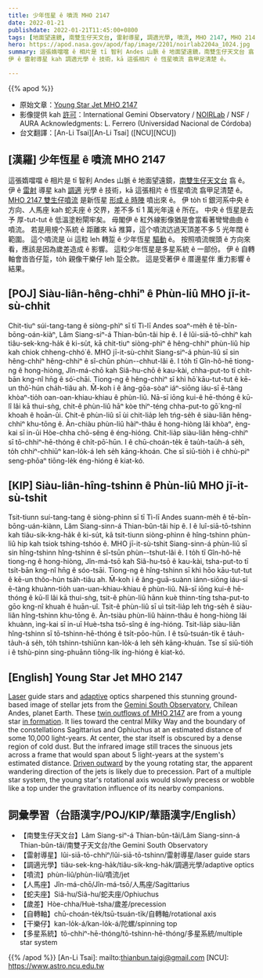 ```yaml
---
title: 少年恆星 ê 噴流 MHO 2147
date: 2022-01-21
publishdate: 2022-01-21T11:45:00+0800
tags: [地面望遠鏡, 南雙生仔天文台, 雷射導星, 調適光學, 噴流, MHO 2147, MHO 2147 雙生仔噴流, 人馬座, 蛇夫座, 銀河系, 歲差, 多星系統, 星伴, 自轉軸, 干樂仔, 紅外線]
hero: https://apod.nasa.gov/apod/fap/image/2201/noirlab2204a_1024.jpg
summary: 這張媠噹噹 ê 相片是 tī 智利 Andes 山脈 ê 地面望遠鏡，南雙生仔天文台 翕 ê。
伊 ê 雷射導星 kah 調適光學 ê 技術，kā 這張相片 ê 恆星噴流 翕甲足清楚 ê。

---
```


{{% apod %}}

- 原始文章：[Young Star Jet MHO 2147](https://apod.nasa.gov/apod/ap220121.html)
- 影像提供 kah [許可][License]：International Gemini Observatory / [NOIRLab](https://noirlab.edu/public/) / NSF / AURA
Acknowledgments: L. Ferrero (Universidad Nacional de Córdoba)
- 台文翻譯：[An-Li Tsai][An-Li Tsai] ([NCU][NCU])

## [漢羅] 少年恆星 ê 噴流 MHO 2147
這張媠噹噹 ê 相片是 tī 智利 Andes 山脈 ê 地面望遠鏡，[南雙生仔天文台][Gemini South Observatory] 翕 ê。
伊 ê [雷射][Laser] 導星 kah [調適][adaptive] 光學 ê 技術，kā 這張相片 ê 恆星噴流 翕甲足清楚 ê。
[MHO 2147 雙生仔噴流][twin outflows of MHO 2147] 是新恆星 [形成 ê 時陣][in formation] 噴出來 ê。
伊 to̍h tī 銀河系中央 ê 方向、人馬座 kah 蛇夫座 ê 交界，差不多 tī 1 萬光年遠 ê 所在。
中央 ê 恆星是去予 厚-tut-tut ê 低溫塗粉閘牢矣。
毋閣伊 ê 紅外線影像猶是會當看著彎彎曲曲 ê 噴流。
若是用規个系統 ê 距離來 kā 推算，這个噴流迒過天頂差不多 5 光年闊 ê 範圍。
這个噴流是 ùi 這粒 leh 轉踅 ê 少年恆星 [驅動][Driven outward] ê。
按照噴流幌頭 ê 方向來看，應該是因為歲差造成 ê 影響。
這粒少年恆星是多星系統 ê 一部份。
伊 ê 自轉軸會沓沓仔踅，to̍h 親像干樂仔 leh 踅仝款。
這是受著伊 ê 厝邊星伴 重力影響 ê 結果。

## [POJ] Siàu-liân-hêng-chhiⁿ ê Phùn-liû MHO jī-it-sù-chhit
Chit-tiuⁿ súi-tang-tang ê siòng-phìⁿ sī tī Tì-lī Andes soaⁿ-me̍h ê tē-bīn-bōng-oán-kiàⁿ, Lâm Siang-siⁿ-á Thian-bûn-tâi hip ê.
I ê lûi-siā-tō-chhiⁿ kah tiâu-sek-kng-ha̍k ê ki-su̍t, kā chit-tiuⁿ siòng-phìⁿ ê hêng-chhiⁿ phùn-liû hip kah chiok chheng-chhó͘ ê.
MHO jī-it-sù-chhit Siang-siⁿ-á phùn-liû sī sin hêng-chhiⁿ hêng-chhiⁿ ê sî-chūn phùn--chhut-lâi ê.
I to̍h tī Gîn-hô-hē tiong-ng ê hong-hiòng, Jîn-má-chō kah Siâ-hu-chō ê kau-kài, chha-put-to tī chi̍t-bān kng-nî hn̄g ê só͘-chāi.
Tiong-ng ê hêng-chhiⁿ sī khì hō͘ kāu-tut-tut ê kē-un thô͘-hún cha̍h-tiâu ah.
M̄-koh i ê âng-gōa-sòaⁿ iáⁿ-siōng iáu-sī ē-tàng khòaⁿ-tio̍h oan-oan-khiau-khiau ê phùn-liû.
Nā-sī iōng kui-ê hē-thóng ê kū-lî lâi kā thui-sǹg, chit-ê phùn-liû hāⁿ kòe thiⁿ-téng chha-put-to gō͘ kng-nî khoah ê hoān-ûi.
Chit-ê phùn-liû sī ùi chit-lia̍p leh tńg-se̍h ê siàu-liân hêng-chhiⁿ khu-tōng ê.
Àn-chiàu phùn-liû hàiⁿ-thâu ê hong-hiòng lâi khòaⁿ, èng-kai sī in-ūi Hòe-chha chō-sêng ê éng-hióng.
Chit-lia̍p siàu-liân hêng-chhiⁿ sī tō-chhiⁿ-hē-thóng ê chi̍t-pō͘-hūn.
I ê chū-choán-te̍k ē tau̍h-tau̍h-á se̍h, to̍h chhiⁿ-chhiūⁿ kan-lo̍k-á leh se̍h kāng-khoán.
Che sī siū-tio̍h i ê chhù-piⁿ seng-phōaⁿ tiōng-le̍k éng-hióng ê kiat-kó.

## [KIP] Siàu-liân-hîng-tshinn ê Phùn-liû MHO jī-it-sù-tshit
Tsit-tiunn suí-tang-tang ê siòng-phìnn sī tī Tì-lī Andes suann-me̍h ê tē-bīn-bōng-uán-kiànn, Lâm Siang-sinn-á Thian-bûn-tâi hip ê.
I ê luî-siā-tō-tshinn kah tiâu-sik-kng-ha̍k ê ki-su̍t, kā tsit-tiunn siòng-phìnn ê hîng-tshinn phùn-liû hip kah tsiok tshing-tshóo ê.
MHO jī-it-sù-tshit Siang-sinn-á phùn-liû sī sin hîng-tshinn hîng-tshinn ê sî-tsūn phùn--tshut-lâi ê.
I to̍h tī Gîn-hô-hē tiong-ng ê hong-hiòng, Jîn-má-tsō kah Siâ-hu-tsō ê kau-kài, tsha-put-to tī tsi̍t-bān kng-nî hn̄g ê sóo-tsāi.
Tiong-ng ê hîng-tshinn sī khì hōo kāu-tut-tut ê kē-un thôo-hún tsa̍h-tiâu ah.
M̄-koh i ê âng-guā-suànn iánn-siōng iáu-sī ē-tàng khuànn-tio̍h uan-uan-khiau-khiau ê phùn-liû.
Nā-sī iōng kui-ê hē-thóng ê kū-lî lâi kā thui-sǹg, tsit-ê phùn-liû hānn kuè thinn-tíng tsha-put-to gōo kng-nî khuah ê huān-uî.
Tsit-ê phùn-liû sī uì tsit-lia̍p leh tńg-se̍h ê siàu-liân hîng-tshinn khu-tōng ê.
Àn-tsiàu phùn-liû hàinn-thâu ê hong-hiòng lâi khuànn, ìng-kai sī in-uī Huè-tsha tsō-sîng ê íng-hióng.
Tsit-lia̍p siàu-liân hîng-tshinn sī tō-tshinn-hē-thóng ê tsi̍t-pōo-hūn.
I ê tsū-tsuán-ti̍k ē ta̍uh-ta̍uh-á se̍h, to̍h tshinn-tshiūnn kan-lo̍k-á leh se̍h kāng-khuán.
Tse sī siū-tio̍h i ê tshù-pinn sing-phuānn tiōng-li̍k íng-hióng ê kiat-kó.

## [English] Young Star Jet MHO 2147
[Laser][Laser] guide stars and [adaptive][adaptive] optics sharpened this stunning ground-based image of stellar jets from the [Gemini South Observatory][Gemini South Observatory], Chilean Andes, planet Earth.
These [twin outflows of MHO 2147][twin outflows of MHO 2147] are from a young star [in formation][in formation].
It lies toward the central Milky Way and the boundary of the constellations Sagittarius and Ophiuchus at an estimated distance of some 10,000 light-years.
At center, the star itself is obscured by a dense region of cold dust.
But the infrared image still traces the sinuous jets across a frame that would span about 5 light-years at the system's estimated distance.
[Driven outward][Driven outward] by the young rotating star, the apparent wandering direction of the jets is likely due to precession.
Part of a multiple star system, the young star's rotational axis would slowly precess or wobble like a top under the gravitation influence of its nearby companions.

## 詞彙學習（台語漢字/POJ/KIP/華語漢字/English）
- 【南雙生仔天文台】Lâm Siang-siⁿ-á Thian-bûn-tâi/Lâm Siang-sinn-á Thian-bûn-tâi/南雙子天文台/the Gemini South Observatory
- 【雷射導星】lûi-siā-tō-chhiⁿ/lûi-siā-tō-tshinn/雷射導星/laser guide stars
- 【調適光學】tiâu-sek-kng-ha̍k/tiâu-sik-kng-ha̍k/調適光學/adaptive optics
- 【噴流】phùn-liû/phùn-liû/噴流/jet
- 【人馬座】Jîn-má-chō/Jîn-má-tsō/人馬座/Sagittarius
- 【蛇夫座】Siâ-hu/Siâ-hu/蛇夫座/Ophiuchus
- 【歲差】Hòe-chha/Huè-tsha/歲差/precession
- 【自轉軸】chū-choán-te̍k/tsū-tsuán-ti̍k/自轉軸/rotational axis
- 【干樂仔】kan-lo̍k-á/kan-lo̍k-á/陀螺/spinning top
- 【多星系統】tō-chhiⁿ-hē-thóng/tō-tshinn-hē-thóng/多星系統/multiple star system

{{% /apod %}}
[An-Li Tsai]: mailto:thianbun.taigi@gmail.com
[NCU]: https://www.astro.ncu.edu.tw

[License]:https://creativecommons.org/licenses/by/4.0/

[Laser]:https://apod.nasa.gov/apod/ap180518.html
[adaptive]:https://apod.nasa.gov/apod/ap150507.html
[Gemini South Observatory]:https://www.gemini.edu/
[twin outflows of MHO 2147]:https://noirlab.edu/public/news/noirlab2204/
[in formation]:https://coolcosmos.ipac.caltech.edu/page/star_birth
[Driven outward]:https://arxiv.org/abs/2112.09176
